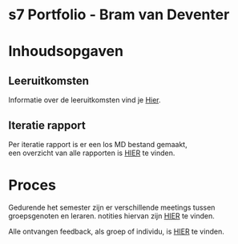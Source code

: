 # s7 Portfolio - Bram van Deventer

# Inhoudsopgaven

## Leeruitkomsten
Informatie over de leeruitkomsten vind je [Hier](Leeruitkomsten.md).

## Iteratie rapport
Per iteratie rapport is er een los MD bestand gemaakt,<br/>
een overzicht van alle rapporten is [HIER](Iteratierapporten\overzicht.md) te vinden.

# Proces
Gedurende het semester zijn er verschillende meetings tussen groepsgenoten en leraren. notities hiervan zijn [HIER](Proces\Meetings.md) te vinden.

Alle ontvangen feedback, als groep of individu, is [HIER](Proces\Feedback.md) te vinden.